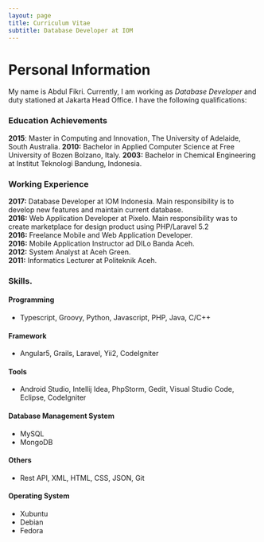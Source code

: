 ```yaml
---
layout: page
title: Curriculum Vitae
subtitle: Database Developer at IOM
---
```

# Personal Information
My name is Abdul Fikri. Currently, I am working as *Database Developer* and duty stationed at Jakarta Head Office. I have the following qualifications:

### Education Achievements
**2015**: Master in Computing and Innovation, The University of Adelaide, South Australia.
**2010:** Bachelor in Applied Computer Science at Free University of Bozen Bolzano, Italy.
**2003:** Bachelor in Chemical Engineering at Institut Teknologi Bandung, Indonesia.

### Working Experience
**2017:** Database Developer at IOM Indonesia. Main responsibility is to develop new features and maintain current database. <br>
**2016:** Web Application Developer at Pixelo. Main responsibility was to create marketplace for design product using PHP/Laravel 5.2 <br>
**2016:** Freelance Mobile and Web Application Developer. <br>
**2016:** Mobile Application Instructor ad DILo Banda Aceh. <br>
**2012:** System Analyst at Aceh Green. <br>
**2011:** Informatics Lecturer at Politeknik Aceh.

### Skills.
#### Programming
- Typescript, Groovy, Python, Javascript, PHP, Java, C/C++ 

#### Framework
- Angular5, Grails, Laravel, Yii2, CodeIgniter  

#### Tools
- Android Studio, Intellij Idea, PhpStorm, Gedit, Visual Studio Code, Eclipse, CodeIgniter   
#### Database Management System
- MySQL
- MongoDB
#### Others
- Rest API, XML, HTML, CSS, JSON, Git
#### Operating System
- Xubuntu
- Debian
- Fedora
